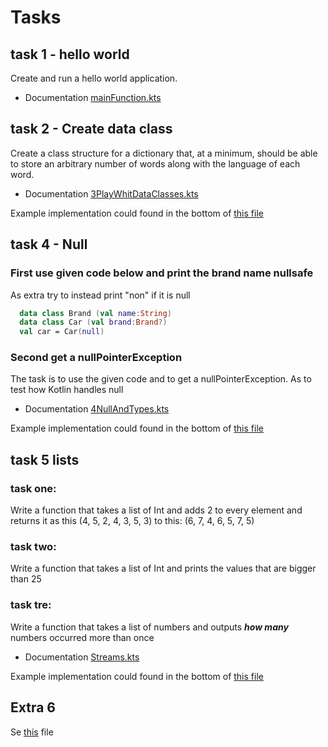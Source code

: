 # Tasks

## task 1 - hello world
Create and run a hello world application. 

- Documentation [mainFunction.kts](1Intro-howToRun/mainFunction.kts)

## task 2 - Create data class

Create a class structure for a dictionary that, at a minimum, should be able to store an arbitrary number of words along with the language of each word.

- Documentation [3PlayWhitDataClasses.kts](3DataClasses/3PlayWhitDataClasses.kts)

Example implementation could found in the bottom of [this file](3DataClasses/Task.kts)

## task 4 - Null

### First use given code below and print the brand name nullsafe
As extra try to instead print "non" if it is null
```kotlin
  data class Brand (val name:String)
  data class Car (val brand:Brand?)
  val car = Car(null)
```
### Second get a nullPointerException
The task is to use the given code and to get a nullPointerException. As to test how Kotlin handles null

- Documentation [4NullAndTypes.kts](4NullAndTypes/4NullAndTypes.kts)

Example implementation could found in the bottom of [this file](4NullAndTypes/Task.kts)


## task 5 lists 

### task one:
Write a function that takes a list of Int and adds 2 to every element and returns it
as this (4, 5, 2, 4, 3, 5, 3) to this: (6, 7, 4, 6, 5, 7, 5)

### task two:
Write a function that takes a list of Int and prints the values that are bigger than 25

### task tre:
Write a function that takes a list of numbers and outputs ***how many*** numbers occurred more than once

- Documentation [Streams.kts](5StreamsAndList/Streams.kts)

Example implementation could found in the bottom of [this file](5StreamsAndList/Tasks.kts)

## Extra 6

Se [this](6Extra/Task.kts) file
